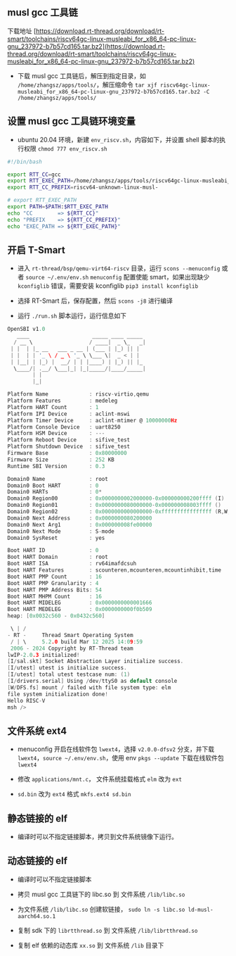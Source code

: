 ## musl gcc 工具链

下载地址 [https://download.rt-thread.org/download/rt-smart/toolchains/riscv64gc-linux-musleabi_for_x86_64-pc-linux-gnu_237972-b7b57cd165.tar.bz2](https://download.rt-thread.org/download/rt-smart/toolchains/riscv64gc-linux-musleabi_for_x86_64-pc-linux-gnu_237972-b7b57cd165.tar.bz2)


- 下载 musl gcc 工具链后，解压到指定目录，如 `/home/zhangsz/apps/tools/`，解压缩命令 `tar xjf riscv64gc-linux-musleabi_for_x86_64-pc-linux-gnu_237972-b7b57cd165.tar.bz2 -C /home/zhangsz/apps/tools/`


## 设置 musl gcc 工具链环境变量

- ubuntu 20.04 环境，新建 `env_riscv.sh`，内容如下，并设置 shell 脚本的执行权限 `chmod 777 env_riscv.sh`

```bash
#!/bin/bash

export RTT_CC=gcc
export RTT_EXEC_PATH=/home/zhangsz/apps/tools/riscv64gc-linux-musleabi_for_x86_64-pc-linux-gnu/bin
export RTT_CC_PREFIX=riscv64-unknown-linux-musl-

# export RTT_EXEC_PATH
export PATH=$PATH:$RTT_EXEC_PATH
echo "CC        => ${RTT_CC}"
echo "PREFIX    => ${RTT_CC_PREFIX}"
echo "EXEC_PATH => ${RTT_EXEC_PATH}"

```

## 开启 T-Smart

- 进入 `rt-thread/bsp/qemu-virt64-riscv` 目录，运行 `scons --menuconfig` 或者 `source ~/.env/env.sh` `menuconfig` 配置使能 smart，如果出现缺少 `kconfiglib` 错误，需要安装 kconfiglib `pip3 install kconfiglib`

- 选择 RT-Smart 后，保存配置，然后 `scons -j8` 进行编译

- 运行 `./run.sh` 脚本运行，运行信息如下

```c
OpenSBI v1.0
   ____                    _____ ____ _____
  / __ \                  / ____|  _ \_   _|
 | |  | |_ __   ___ _ __ | (___ | |_) || |
 | |  | | '_ \ / _ \ '_ \ \___ \|  _ < | |
 | |__| | |_) |  __/ | | |____) | |_) || |_
  \____/| .__/ \___|_| |_|_____/|____/_____|
        | |
        |_|

Platform Name             : riscv-virtio,qemu
Platform Features         : medeleg
Platform HART Count       : 1
Platform IPI Device       : aclint-mswi
Platform Timer Device     : aclint-mtimer @ 10000000Hz
Platform Console Device   : uart8250
Platform HSM Device       : ---
Platform Reboot Device    : sifive_test
Platform Shutdown Device  : sifive_test
Firmware Base             : 0x80000000
Firmware Size             : 252 KB
Runtime SBI Version       : 0.3

Domain0 Name              : root
Domain0 Boot HART         : 0
Domain0 HARTs             : 0*
Domain0 Region00          : 0x0000000002000000-0x000000000200ffff (I)
Domain0 Region01          : 0x0000000080000000-0x000000008003ffff ()
Domain0 Region02          : 0x0000000000000000-0xffffffffffffffff (R,W,X)
Domain0 Next Address      : 0x0000000080200000
Domain0 Next Arg1         : 0x000000008fe00000
Domain0 Next Mode         : S-mode
Domain0 SysReset          : yes

Boot HART ID              : 0
Boot HART Domain          : root
Boot HART ISA             : rv64imafdcsuh
Boot HART Features        : scounteren,mcounteren,mcountinhibit,time
Boot HART PMP Count       : 16
Boot HART PMP Granularity : 4
Boot HART PMP Address Bits: 54
Boot HART MHPM Count      : 16
Boot HART MIDELEG         : 0x0000000000001666
Boot HART MEDELEG         : 0x0000000000f0b509
heap: [0x0032c560 - 0x0432c560]

 \ | /
- RT -     Thread Smart Operating System
 / | \     5.2.0 build Mar 12 2025 14:09:59
 2006 - 2024 Copyright by RT-Thread team
lwIP-2.0.3 initialized!
[I/sal.skt] Socket Abstraction Layer initialize success.
[I/utest] utest is initialize success.
[I/utest] total utest testcase num: (1)
[I/drivers.serial] Using /dev/ttyS0 as default console
[W/DFS.fs] mount / failed with file system type: elm
file system initialization done!
Hello RISC-V
msh />

```

## 文件系统 ext4

- menuconfig 开启在线软件包 `lwext4`，选择 `v2.0.0-dfsv2` 分支，并下载 `lwext4`，`source ~/.env/env.sh`，使用 env `pkgs --update` 下载在线软件包 `lwext4`

- 修改 `applications/mnt.c`， 文件系统挂载格式 `elm` 改为 `ext`

- `sd.bin` 改为 `ext4` 格式 `mkfs.ext4 sd.bin`


## 静态链接的 elf

- 编译时可以不指定链接脚本，拷贝到文件系统镜像下运行。

## 动态链接的 elf

- 编译时可以不指定链接脚本

- 拷贝 musl gcc 工具链下的 libc.so 到 文件系统 `/lib/libc.so`

- 为文件系统 `/lib/libc.so` 创建软链接， `sudo ln -s libc.so ld-musl-aarch64.so.1`

- 复制 sdk 下的 `librtthread.so` 到 文件系统 `/lib/librtthread.so`

- 复制 elf 依赖的动态库 `xx.so` 到 文件系统 `/lib` 目录下

